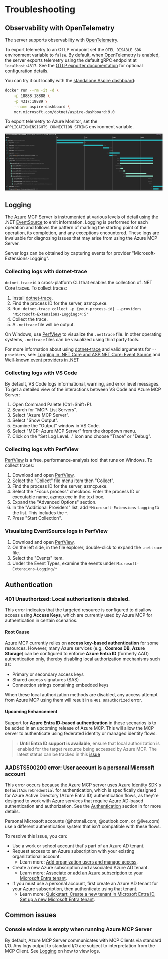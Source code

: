 # Troubleshooting

## Observability with OpenTelemetry

The server supports observability with [OpenTelemetry](https://opentelemetry.io/).

To export telemetry to an OTLP endpoint set the `OTEL_DISABLE_SDK` environment variable to `false`. By default, when OpenTelemetry is enabled, the
server exports telemetry using the default gRPC endpoint at `localhost:4317`. See the [OTLP exporter documentation](https://github.com/open-telemetry/opentelemetry-dotnet/blob/main/src/OpenTelemetry.Exporter.OpenTelemetryProtocol/README.md) for optional configuration details.

You can try it out locally with the [standalone Aspire dashboard](https://learn.microsoft.com/dotnet/aspire/fundamentals/dashboard/standalone):

```bash
docker run --rm -it -d \
    -p 18888:18888 \
    -p 4317:18889 \
    --name aspire-dashboard \
    mcr.microsoft.com/dotnet/aspire-dashboard:9.0
```

To export telemetry to Azure Monitor, set the `APPLICATIONINSIGHTS_CONNECTION_STRING` environment variable.

![image](/docs/images/mcp-trace-aspire.png)

## Logging

The Azure MCP Server is instrumented at various levels of detail using the .NET [EventSource](https://learn.microsoft.com/dotnet/api/system.diagnostics.tracing.eventsource) to emit information. Logging is performed for each operation and follows the pattern of marking the starting point of the operation, its completion, and any exceptions encountered. These logs are invaluable for diagnosing issues that may arise from using the Azure MCP Server.

Server logs can be obtained by capturing events for provider "Microsoft-Extensions-Logging".

### Collecting logs with dotnet-trace

`dotnet-trace` is a cross-platform CLI that enables the collection of .NET Core traces. To collect traces:

1. Install [dotnet-trace](https://learn.microsoft.com/dotnet/core/diagnostics/dotnet-trace).
2. Find the process ID for the server, azmcp.exe.
3. Run: `dotnet-trace collect -p {your-process-id} --providers 'Microsoft-Extensions-Logging:4:5'`
4. Collect the trace.
5. A `.nettrace` file will be output.

On Windows, use [PerfView](https://github.com/Microsoft/perfview) to visualize the `.nettrace` file. In other operating systems, `.nettrace` files can be visualized using third party tools.

For more information about using [dotnet-trace](https://learn.microsoft.com/dotnet/core/diagnostics/dotnet-trace) and valid arguments for `--providers`, see: [Logging in .NET Core and ASP.NET Core: Event Source](https://learn.microsoft.com/aspnet/core/fundamentals/logging#event-source) and [Well-known event providers in .NET](https://learn.microsoft.com/dotnet/core/diagnostics/well-known-event-providers)

### Collecting logs with VS Code

By default, VS Code logs informational, warning, and error level messages. To get a detailed view of the interactions between VS Code and Azure MCP Server:

1. Open Command Palette \(Ctrl+Shift+P\).
2. Search for "MCP: List Servers".
3. Select "Azure MCP Server".
4. Select "Show Output".
5. Examine the "Output" window in VS Code.
6. Select "MCP: Azure MCP Server" from the dropdown menu.
7. Click on the "Set Log Level..." icon and choose "Trace" or "Debug".

### Collecting logs with PerfView

[PerfView](https://github.com/Microsoft/perfview) is a free, performance-analysis tool that runs on Windows. To collect traces:

1. Download and open [PerfView](https://github.com/Microsoft/perfview).
2. Select the "Collect" file menu item then "Collect".
3. Find the process ID for the server, azmcp.exe.
4. Select the "Focus process" checkbox. Enter the process ID or executable name, azmcp.exe in the text box.
5. Expand the "Advanced Options" section.
6. In the "Additional Providers" list, add `*Microsoft-Extensions-Logging` to the list. This includes the `*`.
7. Press "Start Collection".

### Visualizing EventSource logs in PerfView

1. Download and open [PerfView](https://github.com/Microsoft/perfview).
2. On the left side, in the file explorer, double-click to expand the `.nettrace` file.
3. Select the "Events" item.
4. Under the Event Types, examine the events under `Microsoft-Extensions-Logging/*`

## Authentication

### 401 Unauthorized: Local authorization is disbaled.

This error indicates that the targeted resource is configured to disallow access using **Access Keys**, which are currently used by Azure MCP for authentication in certain scenarios.

#### Root Cause

Azure MCP currently relies on **access key-based authentication** for some resources. However, many Azure services (e.g., **Cosmos DB**, **Azure Storage**) can be configured to enforce **Azure Entra ID** (formerly AAD) authentication only, thereby disabling local authorization mechanisms such as:

- Primary or secondary access keys
- Shared access signatures (SAS)
- Connection strings containing embedded keys

When these local authorization methods are disabled, any access attempt from Azure MCP using them will result in a `401 Unauthorized` error.

#### Upcoming Enhancement

Support for **Azure Entra ID-based authentication** in these scenarios is to be added in an upcoming release of Azure MCP. This will allow the MCP server to authenticate using federated identity or managed identity flows.

> ℹ️ **Until Entra ID support is available**, ensure that local authorization is enabled for the target resource being accessed by Azure MCP. The latest status can be tracked in this [issue](https://github.com/Azure/azure-mcp/issues/27)


### AADSTS500200 error: User account is a personal Microsoft account

This error occurs because the Azure MCP server uses Azure Identity SDK's `DefaultAzureCredential` for authentication, which is specifically designed for Azure Active Directory (Azure Entra ID) authentication flows, as they're designed to work with Azure services that require Azure AD-based authentication and authorization. See the [Authentication](https://github.com/Azure/blob/main/README.md#-authentication) section in for more details.

Personal Microsoft accounts (@hotmail.com, @outlook.com, or @live.com) use a different authentication system that isn't compatible with these flows.

To resolve this issue, you can:
- Use a work or school account that's part of an Azure AD tenant.
- Request access to an Azure subscription with your existing organizational account.
    - Learn more: [Add organization users and manage access](https://learn.microsoft.com/en-us/azure/devops/organizations/accounts/add-organization-users?view=azure-devops&tabs=browser).
- Create a new Azure subscription and associated Azure AD tenant.
    - Learn more: [Associate or add an Azure subscription to your Microsoft Entra tenant](https://learn.microsoft.com/en-us/entra/fundamentals/how-subscriptions-associated-directory).
- If you must use a personal account, first create an Azure AD tenant for your Azure subscription, then authenticate using that tenant.
    - Learn more: [Quickstart: Create a new tenant in Microsoft Entra ID](https://learn.microsoft.com/en-us/entra/fundamentals/create-new-tenant), [Set up a new Microsoft Entra tenant](https://learn.microsoft.com/en-us/entra/identity-platform/quickstart-create-new-tenant).

## Common issues

### Console window is empty when running Azure MCP Server

By default, Azure MCP Server communicates with MCP Clients via standard I/O. Any logs output to standard I/O are subject to interpretation from the MCP Client. See [Logging](#logging) on how to view logs.

